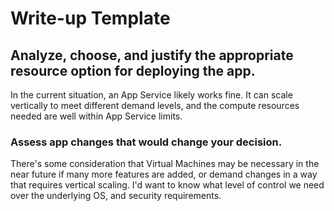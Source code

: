 # Write-up Template

## Analyze, choose, and justify the appropriate resource option for deploying the app.
In the current situation, an App Service likely works fine. It can scale vertically to meet different demand levels, and the compute resources needed are well within App Service limits.

### Assess app changes that would change your decision.
There's some consideration that Virtual Machines may be necessary in the near future if many more features are added, or demand changes in a way that requires vertical scaling.  I'd want to know what level of control we need over the underlying OS, and security requirements.

